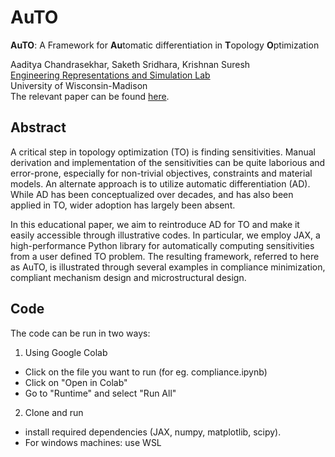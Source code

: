 # AuTO

**AuTO**: A Framework for **Au**tomatic differentiation in **T**opology **O**ptimization

Aaditya Chandrasekhar, Saketh Sridhara, Krishnan Suresh  
[Engineering Representations and Simulation Lab](https://ersl.wisc.edu)  
University of Wisconsin-Madison  
The relevant paper can be found [here](https://ersl.wisc.edu/publication/html).

## Abstract
A critical step in topology optimization (TO) is finding sensitivities. Manual derivation and implementation of the sensitivities can be quite laborious and error-prone, especially for non-trivial objectives, constraints and material models. An alternate approach is to utilize automatic differentiation (AD). While AD has been conceptualized over decades, and has also been applied in TO, wider adoption has largely been absent.

In this educational paper, we aim to reintroduce AD for TO and make it easily accessible through illustrative codes. In particular, we employ JAX, a high-performance Python library for automatically computing sensitivities from a user defined TO problem. The resulting framework, referred to here as AuTO, is illustrated through several examples in compliance minimization, compliant mechanism design and microstructural design.

## Code
The code can be run in two ways:
1. Using Google Colab
- Click on the file you want to run (for eg. compliance.ipynb)
- Click on "Open in Colab"
- Go to "Runtime" and select "Run All"
2. Clone and run
- install required dependencies (JAX, numpy, matplotlib, scipy).
- For windows machines: use WSL
